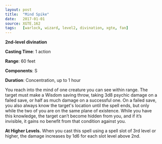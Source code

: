 ```yaml
---
layout: post
title:  "Mind Spike"
date:   2017-01-01
source: XGTE.162
tags:   [warlock, wizard, level2, divination, xgte, fan]
---
```


**2nd-level divination**

**Casting Time**: 1 action

**Range**: 60 feet

**Components**: S

**Duration**: Concentration, up to 1 hour

You reach into the mind of one creature you can see within range. The target must make a Wisdom saving throw, taking 3d8 psychic damage on a failed save, or half as much damage on a successful one. On a failed save, you also always know the target's location until the spell ends, but only while the two of you are on the same plane of existence. While you have this knowledge, the target can’t become hidden from you, and if it’s invisible, it gains no benefit from that condition against you.

**At Higher Levels.** When you cast this spell using a spell slot of 3rd level or higher, the damage increases by 1d6 for each slot level above 2nd.
